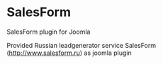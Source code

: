 SalesForm
=======

SalesForm plugin for Joomla

Provided Russian leadgenerator service SalesForm (http://www.salesform.ru) as joomla plugin
